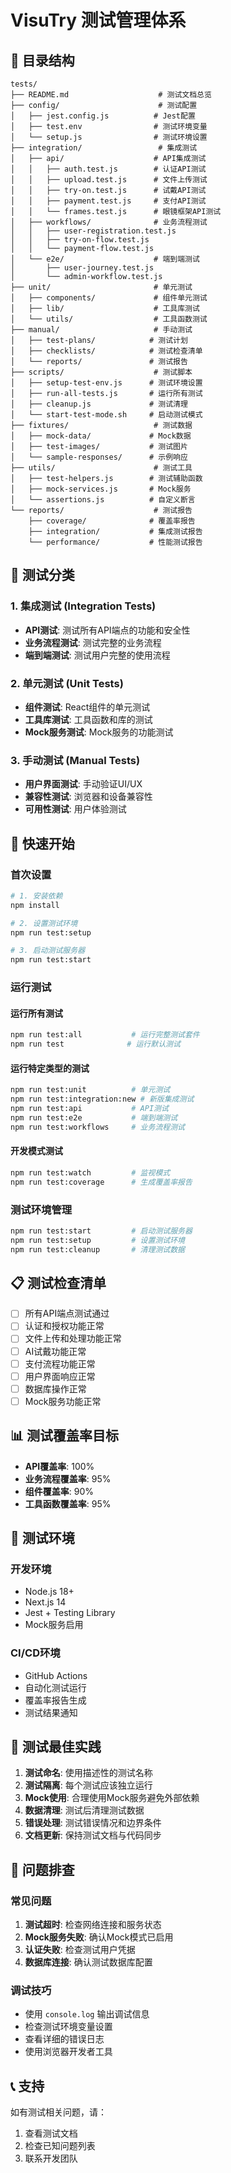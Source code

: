 # VisuTry 测试管理体系

## 📁 目录结构

```
tests/
├── README.md                    # 测试文档总览
├── config/                      # 测试配置
│   ├── jest.config.js          # Jest配置
│   ├── test.env                # 测试环境变量
│   └── setup.js                # 测试环境设置
├── integration/                 # 集成测试
│   ├── api/                    # API集成测试
│   │   ├── auth.test.js        # 认证API测试
│   │   ├── upload.test.js      # 文件上传测试
│   │   ├── try-on.test.js      # 试戴API测试
│   │   ├── payment.test.js     # 支付API测试
│   │   └── frames.test.js      # 眼镜框架API测试
│   ├── workflows/              # 业务流程测试
│   │   ├── user-registration.test.js
│   │   ├── try-on-flow.test.js
│   │   └── payment-flow.test.js
│   └── e2e/                    # 端到端测试
│       ├── user-journey.test.js
│       └── admin-workflow.test.js
├── unit/                       # 单元测试
│   ├── components/             # 组件单元测试
│   ├── lib/                    # 工具库测试
│   └── utils/                  # 工具函数测试
├── manual/                     # 手动测试
│   ├── test-plans/            # 测试计划
│   ├── checklists/            # 测试检查清单
│   └── reports/               # 测试报告
├── scripts/                    # 测试脚本
│   ├── setup-test-env.js      # 测试环境设置
│   ├── run-all-tests.js       # 运行所有测试
│   ├── cleanup.js             # 测试清理
│   └── start-test-mode.sh     # 启动测试模式
├── fixtures/                   # 测试数据
│   ├── mock-data/             # Mock数据
│   ├── test-images/           # 测试图片
│   └── sample-responses/      # 示例响应
├── utils/                      # 测试工具
│   ├── test-helpers.js        # 测试辅助函数
│   ├── mock-services.js       # Mock服务
│   └── assertions.js          # 自定义断言
└── reports/                    # 测试报告
    ├── coverage/              # 覆盖率报告
    ├── integration/           # 集成测试报告
    └── performance/           # 性能测试报告
```

## 🎯 测试分类

### 1. 集成测试 (Integration Tests)
- **API测试**: 测试所有API端点的功能和安全性
- **业务流程测试**: 测试完整的业务流程
- **端到端测试**: 测试用户完整的使用流程

### 2. 单元测试 (Unit Tests)
- **组件测试**: React组件的单元测试
- **工具库测试**: 工具函数和库的测试
- **Mock服务测试**: Mock服务的功能测试

### 3. 手动测试 (Manual Tests)
- **用户界面测试**: 手动验证UI/UX
- **兼容性测试**: 浏览器和设备兼容性
- **可用性测试**: 用户体验测试

## 🚀 快速开始

### 首次设置
```bash
# 1. 安装依赖
npm install

# 2. 设置测试环境
npm run test:setup

# 3. 启动测试服务器
npm run test:start
```

### 运行测试

#### 运行所有测试
```bash
npm run test:all           # 运行完整测试套件
npm run test              # 运行默认测试
```

#### 运行特定类型的测试
```bash
npm run test:unit          # 单元测试
npm run test:integration:new # 新版集成测试
npm run test:api           # API测试
npm run test:e2e           # 端到端测试
npm run test:workflows     # 业务流程测试
```

#### 开发模式测试
```bash
npm run test:watch         # 监视模式
npm run test:coverage      # 生成覆盖率报告
```

### 测试环境管理
```bash
npm run test:start         # 启动测试服务器
npm run test:setup         # 设置测试环境
npm run test:cleanup       # 清理测试数据
```

## 📋 测试检查清单

- [ ] 所有API端点测试通过
- [ ] 认证和授权功能正常
- [ ] 文件上传和处理功能正常
- [ ] AI试戴功能正常
- [ ] 支付流程功能正常
- [ ] 用户界面响应正常
- [ ] 数据库操作正常
- [ ] Mock服务功能正常

## 📊 测试覆盖率目标

- **API覆盖率**: 100%
- **业务流程覆盖率**: 95%
- **组件覆盖率**: 90%
- **工具函数覆盖率**: 95%

## 🔧 测试环境

### 开发环境
- Node.js 18+
- Next.js 14
- Jest + Testing Library
- Mock服务启用

### CI/CD环境
- GitHub Actions
- 自动化测试运行
- 覆盖率报告生成
- 测试结果通知

## 📝 测试最佳实践

1. **测试命名**: 使用描述性的测试名称
2. **测试隔离**: 每个测试应该独立运行
3. **Mock使用**: 合理使用Mock服务避免外部依赖
4. **数据清理**: 测试后清理测试数据
5. **错误处理**: 测试错误情况和边界条件
6. **文档更新**: 保持测试文档与代码同步

## 🐛 问题排查

### 常见问题
1. **测试超时**: 检查网络连接和服务状态
2. **Mock服务失败**: 确认Mock模式已启用
3. **认证失败**: 检查测试用户凭据
4. **数据库连接**: 确认测试数据库配置

### 调试技巧
- 使用 `console.log` 输出调试信息
- 检查测试环境变量设置
- 查看详细的错误日志
- 使用浏览器开发者工具

## 📞 支持

如有测试相关问题，请：
1. 查看测试文档
2. 检查已知问题列表
3. 联系开发团队

